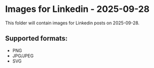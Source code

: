 # Images for Linkedin - 2025-09-28

This folder will contain images for Linkedin posts on 2025-09-28.

## Supported formats:
- PNG
- JPG/JPEG
- SVG
